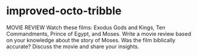 # improved-octo-tribble
MOVIE REVIEW  Watch these films: Exodus Gods and Kings, Ten Commandments, Prince of Egypt, and Moses. Write a movie review based on your knowledge about the story of Moses. Was the film biblically accurate? Discuss the movie and share your insights.

